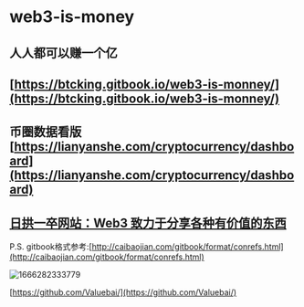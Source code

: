 # web3-is-money

## 人人都可以赚一个亿

## [https://btcking.gitbook.io/web3-is-monney/](https://btcking.gitbook.io/web3-is-monney/)

## 币圈数据看版[https://lianyanshe.com/cryptocurrency/dashboard](https://lianyanshe.com/cryptocurrency/dashboard)

## [日拱一卒网站：Web3 致力于分享各种有价值的东西](https://xiaolou.zhubai.love/)

P.S. gitbook格式参考:[http://caibaojian.com/gitbook/format/conrefs.html](http://caibaojian.com/gitbook/format/conrefs.html)

![1666282333779](https://raw.githubusercontent.com/Valuebai/my-markdown-img/master/picgo/1666282333779.jpg)

[https://github.com/Valuebai/](https://github.com/Valuebai/)  
